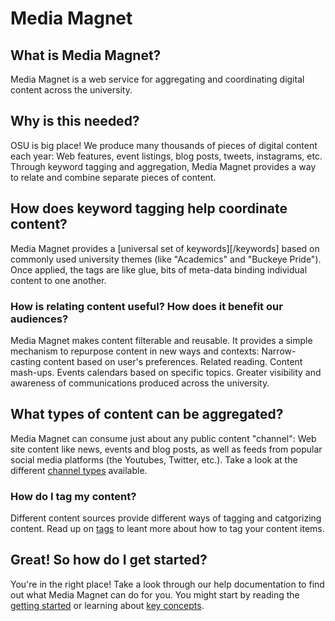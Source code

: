 Media Magnet
============

What is Media Magnet?
---------------------

Media Magnet is a web service for aggregating and coordinating digital content across the university.

Why is this needed?
-------------------

OSU is big place! We produce many thousands of pieces of digital content each year: Web features, event listings, blog posts, tweets, instagrams, etc. Through keyword tagging and aggregation, Media Magnet provides a way to relate and combine separate pieces of content.

How does keyword tagging help coordinate content?
-------------------------------------------------

Media Magnet provides a [universal set of keywords][/keywords] based on commonly used university themes (like "Academics" and "Buckeye Pride"). Once applied, the tags are like glue, bits of meta-data binding individual content to one another.

### How is relating content useful? How does it benefit our audiences?

Media Magnet makes content filterable and reusable. It provides a simple mechanism to repurpose content in new ways and contexts: Narrow-casting content based on user's preferences. Related reading. Content mash-ups. Events calendars based on specific topics. Greater visibility and awareness of communications produced across the university.

What types of content can be aggregated?
----------------------------------------

Media Magnet can consume just about any public content "channel": Web site content like news, events and blog posts, as well as feeds from popular social media platforms (the Youtubes, Twitter, etc.). Take a look at the different [channel types](key_concepts/#channels) available.


### How do I tag my content?

Different content sources provide different ways of tagging and catgorizing content. Read up on [tags](key_concepts/#tags) to leant more about how to tag your content items.

Great! So how do I get started?
-------------------------------

You're in the right place! Take a look through our help documentation to find out what Media Magnet can do for you. You might start by reading the [getting started](getting_started/README.md) or learning about [key concepts](key_concepts/README.md).
